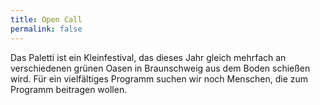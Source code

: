 ```yaml
---
title: Open Call
permalink: false
---
```

Das Paletti ist ein Kleinfestival, das dieses Jahr gleich mehrfach an verschiedenen grünen Oasen in Braunschweig aus dem Boden schießen wird.
Für ein vielfältiges Programm suchen wir noch Menschen, die zum Programm beitragen wollen.